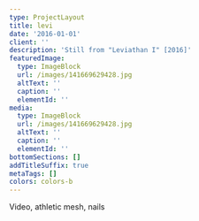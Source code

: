 ```yaml
---
type: ProjectLayout
title: levi
date: '2016-01-01'
client: ''
description: 'Still from "Leviathan I" [2016]'
featuredImage:
  type: ImageBlock
  url: /images/141669629428.jpg
  altText: ''
  caption: ''
  elementId: ''
media:
  type: ImageBlock
  url: /images/141669629428.jpg
  altText: ''
  caption: ''
  elementId: ''
bottomSections: []
addTitleSuffix: true
metaTags: []
colors: colors-b
---
```

Video, athletic mesh, nails
